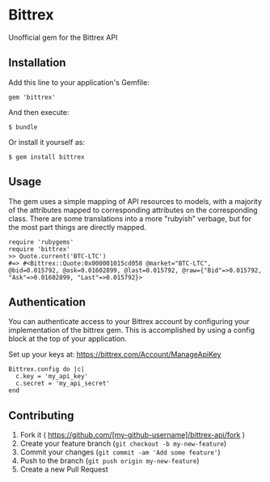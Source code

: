 # Bittrex

Unofficial gem for the Bittrex API

## Installation

Add this line to your application's Gemfile:

    gem 'bittrex'

And then execute:

    $ bundle

Or install it yourself as:

    $ gem install bittrex
    
## Usage

The gem uses a simple mapping of API resources to models, with a majority of the attributes mapped to corresponding attributes on the corresponding class. There are some translations into a more "rubyish" verbage, but for the most part things are directly mapped.

    require 'rubygems'
    require 'bittrex'
    >> Quote.current('BTC-LTC')
    #=> #<Bittrex::Quote:0x000001015cd058 @market="BTC-LTC", @bid=0.015792, @ask=0.01602899, @last=0.015792, @raw={"Bid"=>0.015792, "Ask"=>0.01602899, "Last"=>0.015792}>

## Authentication

You can authenticate access to your Bittrex account by configuring your implementation of the bittrex gem. This is accomplished by using a config block at the top of your application.

Set up your keys at: https://bittrex.com/Account/ManageApiKey

    Bittrex.config do |c|
      c.key = 'my_api_key'
      c.secret = 'my_api_secret'
    end

## Contributing

1. Fork it ( https://github.com/[my-github-username]/bittrex-api/fork )
2. Create your feature branch (`git checkout -b my-new-feature`)
3. Commit your changes (`git commit -am 'Add some feature'`)
4. Push to the branch (`git push origin my-new-feature`)
5. Create a new Pull Request
